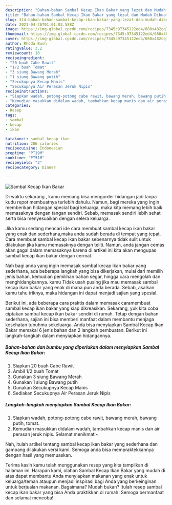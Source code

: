 ```yaml
---
description: "Bahan-bahan Sambal Kecap Ikan Bakar yang lezat dan Mudah Dibuat"
title: "Bahan-bahan Sambal Kecap Ikan Bakar yang lezat dan Mudah Dibuat"
slug: 314-bahan-bahan-sambal-kecap-ikan-bakar-yang-lezat-dan-mudah-dibuat
date: 2021-04-26T01:01:03.588Z
image: https://img-global.cpcdn.com/recipes/7345c97345122ed4/680x482cq70/sambal-kecap-ikan-bakar-foto-resep-utama.jpg
thumbnail: https://img-global.cpcdn.com/recipes/7345c97345122ed4/680x482cq70/sambal-kecap-ikan-bakar-foto-resep-utama.jpg
cover: https://img-global.cpcdn.com/recipes/7345c97345122ed4/680x482cq70/sambal-kecap-ikan-bakar-foto-resep-utama.jpg
author: Rhoda Bush
ratingvalue: 3.2
reviewcount: 10
recipeingredient:
- "20 buah Cabe Rawit"
- "1/2 buah Tomat"
- "3 siung Bawang Merah"
- "1 siung Bawang putih"
- "Secukupnya Kecap Manis"
- "Secukupnya Air Perasan Jeruk Nipis"
recipeinstructions:
- "Siapkan wadah, potong-potong cabe rawit, bawang merah, bawang putih, tomat."
- "Kemudian masukkan didalam wadah, tambahkan kecap manis dan air perasan jeruk nipis. Selamat menikmati~"
categories:
- Resep
tags:
- sambal
- kecap
- ikan

katakunci: sambal kecap ikan 
nutrition: 206 calories
recipecuisine: Indonesian
preptime: "PT19M"
cooktime: "PT51M"
recipeyield: "2"
recipecategory: Dinner

---
```



![Sambal Kecap Ikan Bakar](https://img-global.cpcdn.com/recipes/7345c97345122ed4/680x482cq70/sambal-kecap-ikan-bakar-foto-resep-utama.jpg)

Di waktu  sekarang , kamu memang bisa mengorder hidangan jadi tanpa kudu repot membuatnya terlebih dahulu. Namun, bagi mereka yang ingin memberikan hidangan special bagi keluarga, maka kita memang lebih baik memasaknya dengan tangan sendiri. Sebab, memasak sendiri lebih sehat serta bisa menyesuaikan dengan selera keluarga.

Jika kamu sedang mencari ide cara membuat sambal kecap ikan bakar yang enak dan sederhana,maka anda sudah berada di tempat yang tepat. Cara membuat sambal kecap ikan bakar  sebenarnya tidak sulit untuk dilakukan jika kamu memasaknya dengan teliti. Namun, anda jangan cemas akan gagal dalam memasaknya 
karena di artikel ini kita akan mengupas sambal kecap ikan bakar dengan cermat.  



Nah bagi anda yang ingin memasak sambal kecap ikan bakar yang sederhana, ada beberapa langkah yang bisa dikerjakan, mulai dari memilih jenis bahan, kemudian pemilihan bahan segar, hingga cara mengolah dan menghidangkannya. kamu Tidak usah pusing jika mau memasak sambal kecap ikan bakar yang enak di mana pun anda berada. Sebab, asalkan kamu  tahu triknya, maka hidangan ini dapat menjadi sajian yang spesial.

Berikut ini, ada beberapa cara praktis  dalam memasak caramembuat sambal kecap ikan bakar yang siap dikreasikan. Sekarang, yuk kita coba ciptakan sambal kecap ikan bakar sendiri di rumah. Tetap dengan bahan sederhana, sajian ini bisa memberi manfaat dalam membantu menjaga kesehatan tubuhmu sekeluarga. Anda bisa menyiapkan Sambal Kecap Ikan Bakar memakai 6 jenis bahan dan 2 langkah pembuatan. Berikut ini langkah-langkah dalam menyiapkan hidangannya.

<!--inarticleads1-->

##### Bahan-bahan dan bumbu yang diperlukan dalam menyiapkan Sambal Kecap Ikan Bakar:

1. Siapkan 20 buah Cabe Rawit
1. Ambil 1/2 buah Tomat
1. Gunakan 3 siung Bawang Merah
1. Gunakan 1 siung Bawang putih
1. Gunakan Secukupnya Kecap Manis
1. Sediakan Secukupnya Air Perasan Jeruk Nipis




<!--inarticleads2-->

##### Langkah-langkah menyiapkan Sambal Kecap Ikan Bakar:

1. Siapkan wadah, potong-potong cabe rawit, bawang merah, bawang putih, tomat.
1. Kemudian masukkan didalam wadah, tambahkan kecap manis dan air perasan jeruk nipis. Selamat menikmati~




Nah, itulah artikel tentang  sambal kecap ikan bakar  yang sederhana dan gampang dilakukan versi kami. Semoga anda bisa mempraktekkannya dengan hasil yang memuaskan. 

Terima kasih kamu telah menggunakan resep yang kita tampilkan di halaman ini. Harapan kami, olahan  Sambal Kecap Ikan Bakar yang mudah di atas dapat membantu Anda menyiapkan makanan yang enak untuk keluarga/teman ataupun menjadi inspirasi bagi Anda yang berkeinginan untuk berjualan makanan. Bagaimana? Mudah bukan? Itulah resep sambal kecap ikan bakar yang bisa Anda praktikkan di rumah. Semoga bermanfaat dan selamat mencoba!


